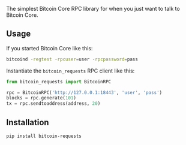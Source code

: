 The simplest Bitcoin Core RPC library for when you just want to talk to Bitcoin Core.

## Usage

If you started Bitcoin Core like this:

```bash
bitcoind -regtest -rpcuser=user -rpcpassword=pass
```

Instantiate the `bitcoin_requests` RPC client like this:

```python
from bitcoin_requests import BitcoinRPC

rpc = BitcoinRPC('http://127.0.0.1:18443', 'user', 'pass')
blocks = rpc.generate(101)
tx = rpc.sendtoaddress(address, 20)
```

## Installation

```
pip install bitcoin-requests
```
